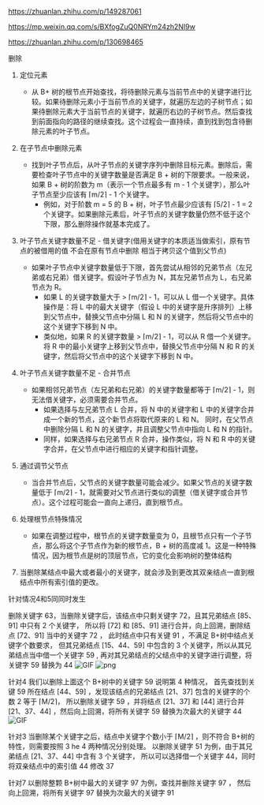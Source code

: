 https://zhuanlan.zhihu.com/p/149287061

https://mp.weixin.qq.com/s/BXfogZuQ0NRYm24zh2NI9w

https://zhuanlan.zhihu.com/p/130698465

删除

1. 定位元素
    - 从 B+
      树的根节点开始查找，将待删除元素与当前节点中的关键字进行比较。如果待删除元素小于当前节点的关键字，就遍历左边的子树节点；如果待删除元素大于当前节点的关键字，就遍历右边的子树节点。然后查找到前面指向的路径的继续查找。这个过程会一直持续，直到找到包含待删除元素的叶子节点。

2. 在子节点中删除元素
    - 找到叶子节点后，从叶子节点的关键字序列中删除目标元素。删除后，需要检查叶子节点中的关键字数量是否满足 B +
      树的下限要求。一般来说，如果 B + 树的阶数为 m（表示一个节点最多有 m - 1 个关键字），那么叶子节点至少应该有 ⌈m/2⌉ - 1
      个关键字。
        - 例如，对于阶数 m = 5 的 B + 树，叶子节点最少应该有 ⌈5/2⌉ - 1 = 2 个关键字。如果删除元素后，叶子节点的关键字数量仍然不低于这个下限，那么删除操作就基本完成了。

3. 叶子节点关键字数量不足 - 借关键字(借用关键字的本质适当做索引，原有节点的被借用的值 不会在原有节点中删除
   相当于拷贝这个值到父节点)
    - 如果叶子节点中关键字数量低于下限，首先尝试从相邻的兄弟节点（左兄弟或右兄弟）借关键字。假设叶子节点为 N，其左兄弟节点为
      L，右兄弟节点为 R。
        - 如果 L 的关键字数量大于 > ⌈m/2⌉ - 1，可以从 L 借一个关键字。具体操作是：将 L 中的最大关键字（假设 L
          中的关键字是升序排列）上移到父节点中，替换父节点中分隔 L 和 N 的关键字，然后将父节点中的这个关键字下移到 N 中。
        - 类似地，如果 R 的关键字数量 > ⌈m/2⌉ - 1，可以从 R 借一个关键字。将 R 中的最小关键字上移到父节点中，替换父节点中分隔
          N 和 R 的关键字，然后将父节点中的这个关键字下移到 N 中。

4. 叶子节点关键字数量不足 - 合并节点
    - 如果相邻兄弟节点（左兄弟和右兄弟）的关键字数量都等于 ⌈m/2⌉ - 1，则无法借关键字，必须需要合并节点。
        - 如果选择与左兄弟节点 L 合并，将 N 中的关键字和 L 中的关键字合并成一个新的节点，这个新节点将取代原来的 L 和 N。
          同时，在父节点中删除分隔 L 和 N 的关键字，并且调整父节点中指向 L 和 N 的指针。
        - 同样，如果选择与右兄弟节点 R 合并，操作类似，将 N 和 R 中的关键字合并，在父节点中进行相应的关键字和指针调整。

5. 通过调节父节点
    - 当合并节点后，父节点的关键字数量可能会减少。如果父节点的关键字数量低于 ⌈m/2⌉ -
      1，就需要对父节点进行类似的调整（借关键字或合并节点）。这个过程可能会一直向上递归，直到根节点。

6. 处理根节点特殊情况
    - 如果在调整过程中，根节点的关键字数量变为 0，且根节点只有一个子节点，那么将这个子节点作为新的根节点，B + 树的高度减
      1。这是一种特殊情况，因为根节点是树的顶层节点，它的变化会影响树的整体结构

7. 当删除某结点中最大或者最小的关键字，就会涉及到更改其双亲结点一直到根结点中所有索引值的更改。

针对情况4和5同同时发生

删除关键字 63，当删除关键字后，该结点中只剩关键字 72，且其兄弟结点 [85、91] 中只有 2 个关键字，
所以将 [72] 和 [85、91] 进行合并，向上回溯，删除结点 [72、91] 当中的关键字 72 ，
此时结点中只有关键 91 ，不满足 B+树中结点关键字个数要求，
但其兄弟结点 [15、44、59] 中包含的 3 个关键字，所以从其兄弟结点当中借一个关键字 59 ,
再对其兄弟结点的父结点中的关键字进行调整，将关键字 59 替换为 44
![GIF](./assets/4_5/4_5.gif")
![png](./assets/4_5/下载.png")



针对4
我们以删除上面这个 B+树中的关键字 59 说明第 4 种情况，
首先查找到关键 59 所在结点 [44、59] ，发现该结点的兄弟结点 [21、37] 包含的关键字的个数 2 等于 ⌈M/2⌉，
所以删除关键字 59 ，并将结点 [21、37] 和 [44] 进行合并 [21、37、44] ，然后向上回溯，将所有关键字 59 替换为次最大的关键字 44
![GIF](./assets/4/ezgif.com-animated-gif-maker.gif")


针对3
当删除某个关键字之后，结点中关键字个数小于 ⌈M/2⌉ ，则不符合 B+树的特性，则需要按照 3 he 4 两种情况分别处理。
以删除关键字 51 为例，由于其兄弟结点 [21、37、44] 中含有 3 个关键字，
所以可以选择借一个关键字 44，同时将双亲结点中的索引值 44 修改 37


针对7
以删除整颗 B+树中最大的关键字 97 为例，查找并删除关键字 97 ， 然后向上回溯，将所有关键字 97 替换为次最大的关键字 91
